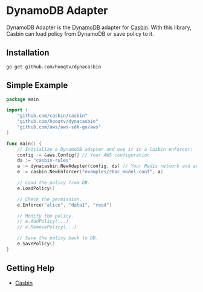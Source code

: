 DynamoDB Adapter
====

DynamoDB Adapter is the [DynamoDB](https://aws.amazon.com/dynamodb/) adapter for [Casbin](https://github.com/casbin/casbin). With this library, Casbin can load policy from DynamoDB or save policy to it.

## Installation

    go get github.com/hooqtv/dynacasbin

## Simple Example

```go
package main

import (
	"github.com/casbin/casbin"
	"github.com/hooqtv/dynacasbin"
	"github.com/aws/aws-sdk-go/aws"
)

func main() {
	// Initialize a DynamoDB adapter and use it in a Casbin enforcer:
	config := &aws.Config{} // Your AWS configuration
	ds := "casbin-rules"
	a := dynacasbin.NewAdapter(config, ds) // Your Redis network and address.
	e := casbin.NewEnforcer("examples/rbac_model.conf", a)

	// Load the policy from DB.
	e.LoadPolicy()

	// Check the permission.
	e.Enforce("alice", "data1", "read")

	// Modify the policy.
	// e.AddPolicy(...)
	// e.RemovePolicy(...)

	// Save the policy back to DB.
	e.SavePolicy()
}
```

## Getting Help

- [Casbin](https://github.com/casbin/casbin)
